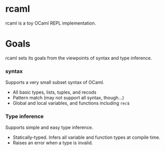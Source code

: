 # rcaml
rcaml is a toy OCaml REPL implementation.

# Goals
rcaml sets its goals from the viewpoints of syntax and type inference.

### syntax
Supports a very small subset syntax of OCaml.

- All basic types, lists, tuples, and recods
- Pattern match (may not support all syntax, though...)
- Global and local variables, and functions including `rec`s

### Type inference
Supports simple and easy type inference.

- Statically-typed. Infers all variable and function types at compile time.
- Raises an error when a type is invalid.
